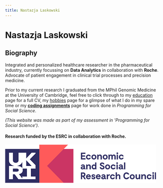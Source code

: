 ```yaml
---
title: Nastazja Laskowski 
---
```

<!--- title dicatates what will be shown in the tab when a user visits my website. #**text** will give a bold Tier 1 header. 
-->
# **Nastazja Laskowski** 

<!--- ##text will give a Tier 2 header. 
-->
## Biography  

<!--- the following text is a blurb with **text** in bold. 
-->
Integrated and personalized healthcare researcher in the pharmaceutical industry, currently focussing on **Data Analytics** in collaboration with **Roche**. Advocate of patient engagement in clinical trial processes and precision medicine.  

<!--- links to further pages are embedded in this sentence using [text](url)  
-->
Prior to my current research I graduated from the MPhil Genomic Medicine at the University of Cambridge, feel free to click through to my [education](https://nastazja.github.io/CV) page for a full CV, my [hobbies](https://nastazja.github.io/hobbies) page for a glimpse of what I do in my spare time or my [**coding assignments**](https://nastazja.github.io/assignments) page for work done in *Programming for Social Science*.

*(This website was made as part of my assessment in 'Programming for Social Science')*.

<!--- ![text](url) inserts logos of the associated funding bodies
-->
#### Research funded by the ESRC in collaboration with Roche.
![ESRC Logo](https://raw.githubusercontent.com/nastazja/nastazja.github.io/master/ESRC%20logo.png) 
